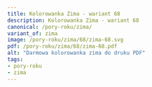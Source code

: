 ```yaml
---
title: Kolorowanka Zima - wariant 68
description: Kolorowanka Zima - wariant 68
canonical: /pory-roku/zima/
variant_of: zima
image: /pory-roku/zima/68/zima-68.svg
pdf: /pory-roku/zima/68/zima-68.pdf
alt: "Darmowa kolorowanka zima do druku PDF"
tags:
- pory-roku
- zima
---
```

